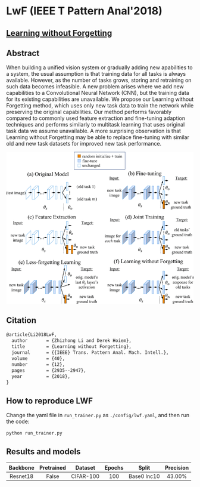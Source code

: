 # LwF (IEEE T Pattern Anal'2018)
[Learning without Forgetting](https://ieeexplore.ieee.org/document/8107520)
---
## Abstract

When building a unified vision system or gradually adding new apabilities to a system, the usual assumption is that training data for all tasks is always available. However, as the number of tasks grows, storing and retraining on such data becomes infeasible. A new problem arises where we add new capabilities to a Convolutional Neural Network (CNN), but the training data for its existing capabilities are unavailable. We propose our Learning without Forgetting method, which uses only new task data to train the network while preserving the original capabilities. Our method performs favorably compared to commonly used feature extraction and fine-tuning adaption techniques and performs similarly to multitask learning that uses original task data we assume unavailable. A more surprising observation is that Learning without Forgetting may be able to replace fine-tuning with similar old and new task datasets for improved new task performance.

![LwF](../../resources/imgs/lwf.gif)

## Citation

```
@article{Li2018LwF,
  author       = {Zhizhong Li and Derek Hoiem},
  title        = {Learning without Forgetting},
  journal      = {{IEEE} Trans. Pattern Anal. Mach. Intell.},
  volume       = {40},
  number       = {12},
  pages        = {2935--2947},
  year         = {2018},
}
```

## How to reproduce LWF

Change the yaml file in `run_trainer.py` as `./config/lwf.yaml`, and then run the code:
```
python run_trainer.py
```

## Results and models

| Backbone | Pretrained |  Dataset  | Epochs |    Split    | Precision |
| :------: | :--------: | :-------: | :----: | :---------: | :-------: |
| Resnet18 |   False    | CIFAR-100 |  100   | Base0 Inc10 |  43.00%   |


